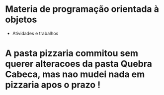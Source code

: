 # Materia de programação orientada à objetos
- Atividades e trabalhos
# A pasta pizzaria commitou sem querer alteracoes da pasta Quebra Cabeca, mas nao mudei nada em pizzaria apos o prazo !
